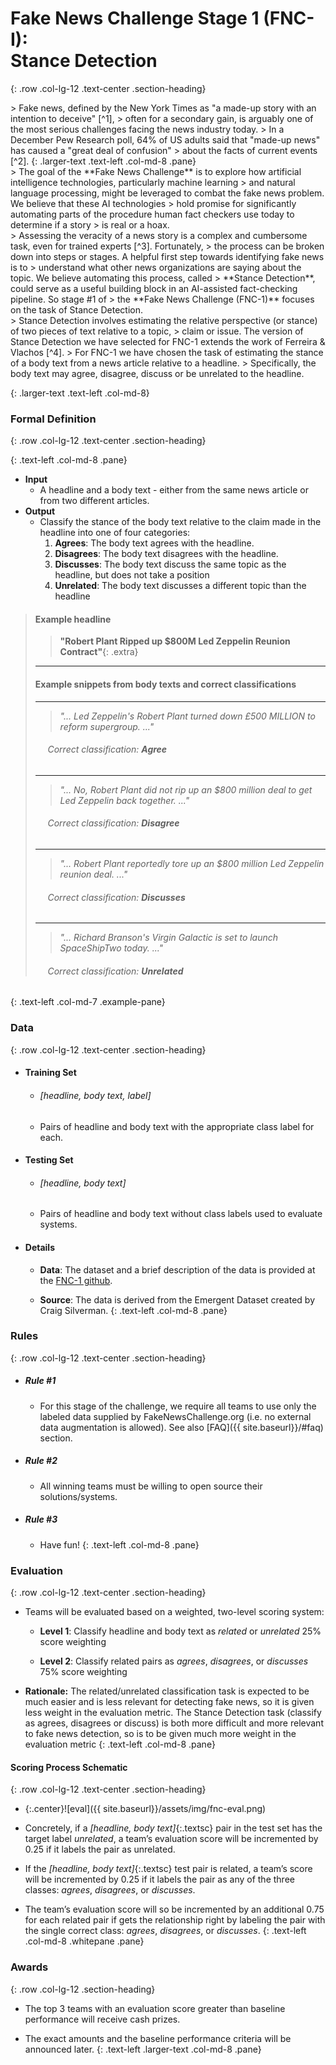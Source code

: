 # Fake News Challenge Stage 1 (FNC-I): <br/> Stance Detection
{: .row .col-lg-12 .text-center .section-heading}

<div class='subpanel text-left' markdown="1">

<span class='row' markdown="1">
<div class='col-md-2'></div>
> Fake news, defined by the New York Times as "a made-up story with an intention to deceive" [^1],
> often for a secondary gain, is arguably one of the most serious challenges facing the news industry today.
> In a December Pew Research poll, 64% of US adults said that "made-up news" has caused a "great deal of confusion"
> about the facts of current events [^2].
{: .larger-text .text-left .col-md-8 .pane}



<span class='row' markdown="1">
<div class='col-md-2'></div>
> The goal of the **Fake News Challenge** is to explore how artificial intelligence technologies, particularly machine learning
> and natural language processing, might be leveraged to combat the fake news problem. We believe that these AI technologies 
> hold promise for significantly automating parts of the procedure human fact checkers use today to determine if a story 
> is real or a hoax.
<div class='col-md-2'></div>
> Assessing the veracity of a news story is a complex and cumbersome task, even for trained experts [^3]. Fortunately, 
> the process can be broken down into steps or stages. A helpful first step towards identifying fake news is to 
> understand what other news organizations are saying about the topic. We believe automating this process, called 
> **Stance Detection**, could serve as a useful building block in an AI-assisted fact-checking pipeline. So stage #1 of 
> the **Fake News Challenge (FNC-1)** focuses on the task of Stance Detection.



<div class='col-md-2'></div>
> Stance Detection involves estimating the relative perspective (or stance) of two pieces of text relative to a topic, 
> claim or issue. The version of Stance Detection we have selected for FNC-1 extends the work of Ferreira & Vlachos [^4]. 
> For FNC-1 we have chosen the task of estimating the stance of a body text from a news article relative to a headline. 
> Specifically, the body text may agree, disagree, discuss or be unrelated to the headline. 
</div>

{:  .larger-text .text-left .col-md-8}

[^1]: [New York Times. "As Fake News Spreads Lies, More Readers Shrug at the Truth"](https://www.nytimes.com/2016/12/06/us/fake-news-partisan-republican-democrat.html)
[^2]: [Pew Research Center. "Many Americans Believe Fake News Is Sowing Confusion"](http://www.journalism.org/2016/12/15/many-americans-believe-fake-news-is-sowing-confusion/)
[^3]: [Dhruv Ghulati, Co-Founder, Factmata. "Introducing Factmata—Artificial intelligence for automated fact-checking"](https://medium.com/factmata/introducing-factmata-artificial-intelligence-for-political-fact-checking-db8acdbf4cf1)
[^4]: [William Ferreira and Andreas Vlachos, "Emergent: a novel data-set for stance classification"](http://aclweb.org/anthology/N/N16/N16-1138.pdf)

### Formal Definition
{: .row .col-lg-12 .text-center .section-heading}

<span class='row' markdown="1">
<div class='col-md-2'></div>

{: .text-left .col-md-8 .pane}
- **Input**
    + A headline and a body text - either from the same news article or from two different articles.
- **Output**
    + Classify the stance of the body text relative to the claim made in the headline into one of four categories:
        1. **Agrees**:        The body text agrees with the headline.
        2. **Disagrees**:   The body text disagrees with the headline.
        3. **Discusses**:  The body text discuss the same topic as the headline, but does not take a position
        4. **Unrelated**:    The body text discusses a different topic than the headline

<span class='row' markdown="1">
<div class='col-md-3 tab'></div>

> #### Example headline
> 
> > **"Robert Plant Ripped up $800M Led Zeppelin Reunion Contract"**{: .extra}
> 
>
> * * * 
> 
> #### Example snippets from body texts and correct classifications
> 
> * * *
>
> > *"... Led Zeppelin's Robert Plant turned down £500 MILLION to reform supergroup. ..."*
> 
> ###### &nbsp;&nbsp;&nbsp;&nbsp; Correct classification: **Agree**
>
> * * * 
> 
> > *"... No, Robert Plant did not rip up an $800 million deal to get Led Zeppelin back together. ..."*
>
> ###### &nbsp;&nbsp;&nbsp;&nbsp; Correct classification: **Disagree**
>
> * * * 
> 
> > *"... Robert Plant reportedly tore up an $800 million Led Zeppelin reunion deal. ..."*
>
> ###### &nbsp;&nbsp;&nbsp;&nbsp; Correct classification: **Discusses**
>
> * * * 
> 
> > *"... Richard Branson's Virgin Galactic is set to launch SpaceShipTwo today. ..."*
> 
> ###### &nbsp;&nbsp;&nbsp;&nbsp; Correct classification: **Unrelated**
{: .text-left .col-md-7 .example-pane}


### Data
{: .row .col-lg-12 .text-center .section-heading}

<span class='row' markdown="1">
<div class='col-md-2'></div>

- #### **Training Set** 
    + ###### [headline, body text, label] 
    + Pairs of headline and body text with the appropriate class label for each.
- #### Testing Set
    + ###### [headline, body text] 
    + Pairs of headline and body text without class labels used to evaluate systems.
- #### Details 
    + **Data**: The dataset and a brief description of the data is provided at the [FNC-1 github](https://github.com/FakeNewsChallenge/fnc-1).  <br/>
    
    + **Source**: The data is derived from the Emergent Dataset created by Craig Silverman. 
{: .text-left .col-md-8 .pane}


### Rules
{: .row .col-lg-12 .text-center .section-heading}

<span class='row' markdown="1">
<div class='col-md-2'></div>

- ##### Rule #1 
    + For this stage of the challenge, we require all teams to use only the labeled data supplied by FakeNewsChallenge.org  (i.e. no external data augmentation is allowed). See also [FAQ]({{ site.baseurl}}/#faq) section.
- ##### Rule #2
    + All winning teams must be willing to open source their solutions/systems.
- ##### Rule #3 
    + Have fun!
{: .text-left .col-md-8 .pane}

### Evaluation
{: .row .col-lg-12 .text-center .section-heading}

<span class='row' markdown="1">
<div class='col-md-2'></div>

- Teams will be evaluated based on a weighted, two-level scoring system:

    + **Level 1**: Classify headline and body text as *related* or *unrelated*         25% score weighting
    
    + **Level 2**: Classify related pairs as *agrees*, *disagrees*, or *discusses*    75% score weighting
- **Rationale:** The related/unrelated classification task is expected to be much easier and is 
    less relevant for detecting fake news, so it is given less weight in the evaluation metric.
    The Stance Detection task (classify as agrees, disagrees or discuss) is both more difficult 
    and more relevant to fake news detection, so is to be given much more weight in the 
    evaluation metric
{: .text-left .col-md-8 .pane}


####  Scoring Process Schematic
{: .row .col-lg-12 .text-center .section-heading}

<span class='row' markdown="1">
<div class='col-md-2'></div>

- {:.center}![eval]({{ site.baseurl}}/assets/img/fnc-eval.png)

- Concretely, if a *[headline, body text]*{:.textsc} pair in the test set has the target label *unrelated*, 
    a team’s evaluation score will be incremented by 0.25 if it labels the pair as unrelated. 

- If the *[headline, body text]*{:.textsc} test pair is related, a team’s score 
    will be incremented by 0.25 if it labels the pair as any of the three classes: 
    *agrees*, *disagrees*, or *discusses*.

- The team’s evaluation score will so be incremented 
    by an additional 0.75 for each related pair if gets the relationship right by labeling 
    the pair with the single correct class: *agrees*, *disagrees*, or *discusses*.
{: .text-left .col-md-8 .whitepane .pane}


### Awards
{: .row .col-lg-12 .section-heading}

<span class='row' markdown="1">
<div class='col-md-2'></div>


- The top 3 teams with an evaluation score greater than baseline performance will receive cash prizes. 

- The exact amounts and the baseline performance criteria will be announced later.
{: .text-left .larger-text .col-md-8 .pane}
